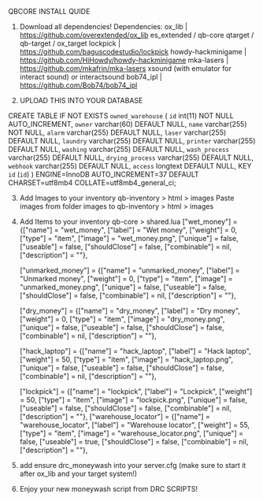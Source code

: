 QBCORE INSTALL QUIDE

1. Download all dependencies!
    Dependencies:
    ox_lib | https://github.com/overextended/ox_lib
    es_extended / qb-core
    qtarget / qb-target / ox_target
    lockpick | https://github.com/baguscodestudio/lockpick
    howdy-hackminigame | https://github.com/HiHowdy/howdy-hackminigame
	mka-lasers | https://github.com/mkafrin/mka-lasers
    xsound (with emulator for interact sound) or interactsound
    bob74_ipl | https://github.com/Bob74/bob74_ipl

2. UPLOAD THIS INTO YOUR DATABASE

CREATE TABLE IF NOT EXISTS `owned_warehouse` (
  `id` int(11) NOT NULL AUTO_INCREMENT,
  `owner` varchar(60) DEFAULT NULL,
  `name` varchar(255) NOT NULL,
  `alarm` varchar(255) DEFAULT NULL,
  `laser` varchar(255) DEFAULT NULL,
  `laundry` varchar(255) DEFAULT NULL,
  `printer` varchar(255) DEFAULT NULL,
  `washing` varchar(255) DEFAULT NULL,
  `wash_process` varchar(255) DEFAULT NULL,
  `drying_process` varchar(255) DEFAULT NULL,
  `webhook` varchar(255) DEFAULT NULL,
  `access` longtext DEFAULT NULL,
  KEY `id` (`id`)
) ENGINE=InnoDB AUTO_INCREMENT=37 DEFAULT CHARSET=utf8mb4 COLLATE=utf8mb4_general_ci;

3. Add Images to your inventory
    qb-inventory > html > images
    Paste images from folder images to qb-inventory > html > images 

4. Add Items to your inventory
    qb-core > shared.lua
    ["wet_money"] 		 	 	 	 = {["name"] = "wet_money",           			["label"] = "Wet money",	 		["weight"] = 0, 		["type"] = "item", 		["image"] = "wet_money.png", 			["unique"] = false, 	["useable"] = false, 	["shouldClose"] = false,   ["combinable"] = nil, ["description"] = ""},

    ["unmarked_money"] 		 	 	 	 = {["name"] = "unmarked_money",           			["label"] = "Unmarked money",	 		["weight"] = 0, 		["type"] = "item", 		["image"] = "unmarked_money.png", 			["unique"] = false, 	["useable"] = false, 	["shouldClose"] = false,   ["combinable"] = nil, ["description"] = ""},

    ["dry_money"] 		 	 	 	 = {["name"] = "dry_money",           			["label"] = "Dry money",	 		["weight"] = 0, 		["type"] = "item", 		["image"] = "dry_money.png", 			["unique"] = false, 	["useable"] = false, 	["shouldClose"] = false,   ["combinable"] = nil, ["description"] = ""},

    ["hack_laptop"] 		 	 	 	 = {["name"] = "hack_laptop",           			["label"] = "Hack laptop",	 		["weight"] = 50, 		["type"] = "item", 		["image"] = "hack_laptop.png", 			["unique"] = false, 	["useable"] = false, 	["shouldClose"] = false,   ["combinable"] = nil, ["description"] = ""},

    ["lockpick"] 		 	 	 	 = {["name"] = "lockpick",           			["label"] = "Lockpick",	 		["weight"] = 50, 		["type"] = "item", 		["image"] = "lockpick.png", 			["unique"] = false, 	["useable"] = false, 	["shouldClose"] = false,   ["combinable"] = nil, ["description"] = ""},
    ["warehouse_locator"] 		 	 	 	 = {["name"] = "warehouse_locator",           			["label"] = "Warehouse locator",	 		["weight"] = 55, 		["type"] = "item", 		["image"] = "warehouse_locator.png", 			["unique"] = false, 	["useable"] = true, 	["shouldClose"] = false,   ["combinable"] = nil, ["description"] = ""},


5. add ensure drc_moneywash into your server.cfg (make sure to start it after ox_lib and your target system!)

6. Enjoy your new moneywash script from DRC SCRIPTS!